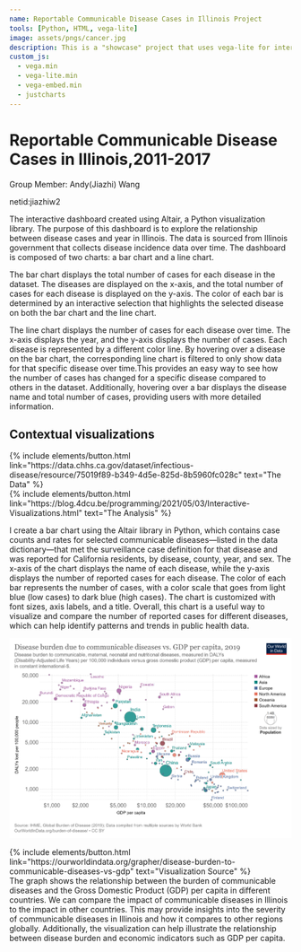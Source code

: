 ```yaml
---
name: Reportable Communicable Disease Cases in Illinois Project
tools: [Python, HTML, vega-lite]
image: assets/pngs/cancer.jpg
description: This is a "showcase" project that uses vega-lite for interactive viz!
custom_js:
  - vega.min
  - vega-lite.min
  - vega-embed.min
  - justcharts
---
```



# Reportable Communicable Disease Cases in Illinois,2011-2017

Group Member: Andy(Jiazhi) Wang  

netid:jiazhiw2




<vegachart schema-url="{{ site.baseurl }}/assets/json/dashboard.json" style="width: 100%"></vegachart>





The interactive dashboard created using Altair, a Python visualization library. The purpose of this dashboard is to explore the relationship between disease cases and year in Illinois. The data is sourced from Illinois government that collects disease incidence data over time. The dashboard is composed of two charts: a bar chart and a line chart.

The bar chart displays the total number of cases for each disease in the dataset. The diseases are displayed on the x-axis, and the total number of cases for each disease is displayed on the y-axis. The color of each bar is determined by an interactive selection that highlights the selected disease on both the bar chart and the line chart.

The line chart displays the number of cases for each disease over time. The x-axis displays the year, and the y-axis displays the number of cases. Each disease is represented by a different color line. By hovering over a disease on the bar chart, the corresponding line chart is filtered to only show data for that specific disease over time.This provides an easy way to see how the number of cases has changed for a specific disease compared to others in the dataset. Additionally, hovering over a bar displays the disease name and total number of cases, providing users with more detailed information.



## Contextual visualizations

<vegachart schema-url="{{ site.baseurl }}/assets/json/chart_1.json" style="width: 100%"></vegachart>

<div class="left">
{% include elements/button.html link="https://data.chhs.ca.gov/dataset/infectious-disease/resource/75019f89-b349-4d5e-825d-8b5960fc028c" text="The Data" %}
</div>

<div class="right">
{% include elements/button.html link="https://blog.4dcu.be/programming/2021/05/03/Interactive-Visualizations.html" text="The Analysis" %}
</div>

I create a bar chart using the Altair library in Python, which contains case counts and rates for selected communicable diseases—listed in the data dictionary—that met the surveillance case definition for that disease and was reported for California residents, by disease, county, year, and sex.
The x-axis of the chart displays the name of each disease, while the y-axis displays the number of reported cases for each disease.
The color of each bar represents the number of cases, with a color scale that goes from light blue (low cases) to dark blue (high cases). The chart is customized with font sizes, axis labels, and a title.
Overall, this chart is a useful way to visualize and compare the number of reported cases for different diseases, which can help identify patterns and trends in public health data.

![avatar](/assets/pngs/disease-burden-to-communicable-diseases-vs-gdp.png)
<div class="middle">
{% include elements/button.html link="https://ourworldindata.org/grapher/disease-burden-to-communicable-diseases-vs-gdp" text="Visualization Source" %}
</div>
The graph shows the relationship between the burden of communicable diseases and the Gross Domestic Product (GDP) per capita in different countries. We can compare the impact of communicable diseases in Illinois to the impact in other countries. This may provide insights into the severity of communicable diseases in Illinois and how it compares to other regions globally. Additionally, the visualization can help illustrate the relationship between disease burden and economic indicators such as GDP per capita.

